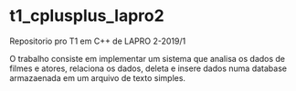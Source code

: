 # t1_cplusplus_lapro2
Repositorio pro T1 em C++ de LAPRO 2-2019/1

O trabalho consiste em implementar um sistema que analisa os dados de filmes e atores, relaciona os dados, deleta e insere dados numa database armazaenada em um arquivo de texto simples.
